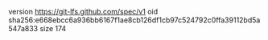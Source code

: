 version https://git-lfs.github.com/spec/v1
oid sha256:e668ebcc6a936bb6167f1ae8cb126df1cb97c524792c0ffa39112bd5a547a833
size 174

